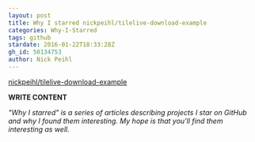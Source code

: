 ```yaml
---
layout: post
title: Why I starred nickpeihl/tilelive-download-example
categories: Why-I-Starred
tags: github
stardate: 2016-01-22T18:33:28Z
gh_id: 50134753
author: Nick Peihl
---
```


[nickpeihl/tilelive-download-example](star.repo.html_url)

**WRITE CONTENT**

*"Why I starred" is a series of articles describing projects I star on GitHub and why I found them interesting. My hope is that you'll find them interesting as well.*

